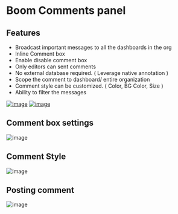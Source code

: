 # Boom Comments panel

## Features

- Broadcast important messages to all the dashboards in the org
- Inline Comment box
- Enable disable comment box
- Only editors can sent comments
- No external database required. ( Leverage native annotation )
- Scope the comment to dashboard/ entire organization
- Comment style can be customized. ( Color, BG Color, Size )
- Ability to filter the messages

[![image](https://user-images.githubusercontent.com/153843/92634274-f58a8400-f2cb-11ea-9271-bf9a5f9a6c4d.png)](https://youtu.be/uFz9-dLVtRc)
[![image](https://user-images.githubusercontent.com/153843/92631284-0dacd400-f2c9-11ea-89a5-0ce2292e6f11.png)](https://youtu.be/BHytgxOR4OI)


## Comment box settings
![image](https://user-images.githubusercontent.com/153843/92629239-ef91a480-f2c5-11ea-8fe2-e2570971aab8.png)

## Comment Style
![image](https://user-images.githubusercontent.com/153843/92629277-ff10ed80-f2c5-11ea-9047-3d40647de794.png)

## Posting comment
![image](https://user-images.githubusercontent.com/153843/92630276-83b03b80-f2c7-11ea-88f6-76b27e3841eb.png)
